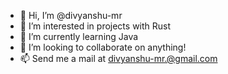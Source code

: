 - 👋 Hi, I’m @divyanshu-mr
- 👀 I’m interested in projects with Rust
- 🌱 I’m currently learning Java
- 💞️ I’m looking to collaborate on anything!
- 📫 Send me a mail at divyanshu-mr.@gmail.com

<!---
divyanshu-mr/divyanshu-mr is a ✨ special ✨ repository because its `README.md` (this file) appears on your GitHub profile.
You can click the Preview link to take a look at your changes.
--->
